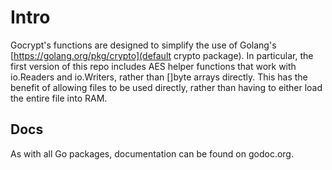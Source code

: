 # Intro
Gocrypt's functions are designed to simplify the use of Golang's
[https://golang.org/pkg/crypto](default crypto package). In particular,
the first version of this repo includes AES helper functions that work with
io.Readers and io.Writers, rather than []byte arrays directly. This has the
benefit of allowing files to be used directly, rather than having to either
load the entire file into RAM.

## Docs
As with all Go packages, documentation can be found on godoc.org.

